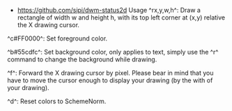 - https://github.com/sipi/dwm-status2d
Usage
^rx,y,w,h^: Draw a rectangle of width w and height h, with its top left corner at (x,y) relative the X drawing cursor.

^c#FF0000^: Set foreground color.

^b#55cdfc^: Set background color, only applies to text, simply use the ^r^ command to change the background while drawing.

^f^: Forward the X drawing cursor by pixel. Please bear in mind that you have to move the cursor enough to display your drawing (by the with of your drawing).

^d^: Reset colors to SchemeNorm.

